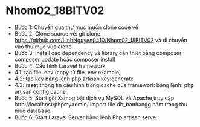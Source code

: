 # Nhom02_18BITV02
+ Bước 1: Chuyển qua thư mục muốn clone code về
+ Bước 2: Clone source về: git clone <https://github.com/LinhNguyen0410/Nhom02_18BITV02> và di chuyển vào thư mục vừa clone
+ Bước 3: Install các dependency và library cần thiết bằng composer
composer update hoặc composer install
+ Bước 4: Cấu hình Laravel framework
+ 4.1: tạo file .env (copy từ file .env.example)
+ 4.2: tạo key bằng lệnh php artisan key:generate
+ 4.3: reset thông tin cấu hình trong cache của framework bằng lệnh: php artisan config:cache
+ Bước 5: Start gói Xampp bật dịch vụ MySQL và Apache,truy cập http://localhost/phpmyadmin/ import file db_banhangg nằm trong thư mục database.
+ Bước 6: Start Laravel Server bằng lệnh Php artisan serve.
